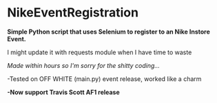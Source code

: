 # NikeEventRegistration

**Simple Python script that uses Selenium to register to an Nike Instore Event.**

I might update it with requests module when I have time to waste

*Made within hours so I'm sorry for the shitty coding...*

-Tested on OFF WHITE (main.py) event release, worked like a charm

**-Now support Travis Scott AF1 release**
